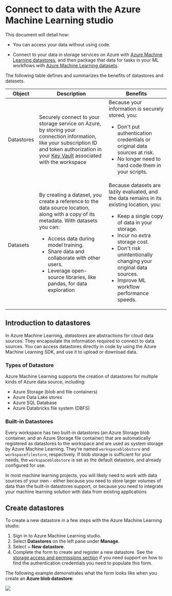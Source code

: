 # Connect to data with the Azure Machine Learning studio

This document will detail how:
* You can access your data without using code. 

* Connect to your data in storage services on Azure with [Azure Machine Learning datastores](https://docs.microsoft.com/en-us/azure/machine-learning/how-to-access-data), and then package that data for tasks in your ML workflows with [Azure Machine Learning datasets](https://docs.microsoft.com/en-us/azure/machine-learning/how-to-create-register-datasets).

The following table defines and summarizes the benefits of datastores and datasets.

| **Object** | **Description** | **Benefits** |
| ---------- | -------------- | ---------------- |
|Datastores | Securely connect to your storage service on Azure, by storing your connection information, like your subscription ID and token authorization in your [Key Vault](https://azure.microsoft.com/services/key-vault/) associated with the workspace | Because your information is securely stored, you: <ul><li>Don't put authentication credentials or original data sources at risk.</li><li>No longer need to hard code them in your scripts.</li></ul>|
|Datasets | By creating a dataset, you create a reference to the data source location, along with a copy of its metadata. With datasets you can: <ul><li> Access data during model training.</li><li>Share data and collaborate with other users.</li><li>Leverage open-source libraries, like pandas, for data exploration</li></ul> | Because datasets are lazily evaluated, and the data remains in its existing location, you: <ul><li>Keep a single copy of data in your storage.</li><li> Incur no extra storage cost.</li><li> Don't risk unintentionally changing your original data sources.</li><li>Improve ML workflow performance speeds.</li></ul>|


## Introduction to datastores

In Azure Machine Learning, *datastores* are abstractions for cloud data sources. They encapsulate the information required to connect to data sources. You can access datastores directly in code by using the Azure Machine Learning SDK, and use it to upload or download data.

### Types of Datastore
Azure Machine Learning supports the creation of datastores for multiple kinds of Azure data source, including:

* Azure Storage (blob and file containers)
* Azure Data Lake stores
* Azure SQL Database
* Azure Databricks file system (DBFS)

### Built-in Datastores
Every workspace has two built-in datastores (an Azure Storage blob container, and an Azure Storage file container) that are automatically registered as datastores to the workspace and are used as system storage by Azure Machine Learning.  They're named `workspaceblobstore` and `workspacefilestore`, respectively. If blob storage is sufficient for your needs, the `workspaceblobstore` is set as the default datastore, and already configured for use.

In most machine learning projects, you will likely need to work with data sources of your own - either because you need to store larger volumes of data than the built-in datastores support, or because you need to integrate your machine learning solution with data from existing applications

  
 ## Create datastores

 To create a new datastore in a few steps with the Azure Machine Learning studio:
 
1. Sign in to Azure Machine Learning studio.
2. Select **Datastores** on the left pane under **Manage**.
3. Select + **New datastore**.
4. Complete the form to create and register a new datastore. See the [storage access and permissions section](https://docs.microsoft.com/en-us/azure/machine-learning/how-to-connect-data-ui#access-validation) if you need support on how to find the authentication credentials you need to populate this form.

The following example demonstrates what the form looks like when you create an **Azure blob datastore**:

![](https://docs.microsoft.com/en-us/azure/machine-learning/media/how-to-connect-data-ui/new-datastore-form.png)
